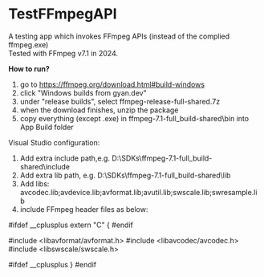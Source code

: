 # TestFFmpegAPI
A testing app which invokes FFmpeg APIs (instead of the complied ffmpeg.exe)  
Tested with FFmpeg v7.1 in 2024.  

**How to run?**
1. go to https://ffmpeg.org/download.html#build-windows  
2. click "Windows builds from gyan.dev"  
3. under "release builds", select ffmpeg-release-full-shared.7z  
4. when the download finishes, unzip the package
5. copy everything (except .exe) in ffmpeg-7.1-full_build-shared\bin into App Build folder  

Visual Studio configuration:
1. Add extra include path,e.g. D:\SDKs\ffmpeg-7.1-full_build-shared\include
2. Add extra lib path, e.g. D:\SDKs\ffmpeg-7.1-full_build-shared\lib
3. Add libs: avcodec.lib;avdevice.lib;avformat.lib;avutil.lib;swscale.lib;swresample.lib
4. include FFmpeg header files as below:

#ifdef __cplusplus
extern "C" {
#endif
   
#include <libavformat/avformat.h>
#include <libavcodec/avcodec.h>
#include <libswscale/swscale.h>

#ifdef __cplusplus
}
#endif